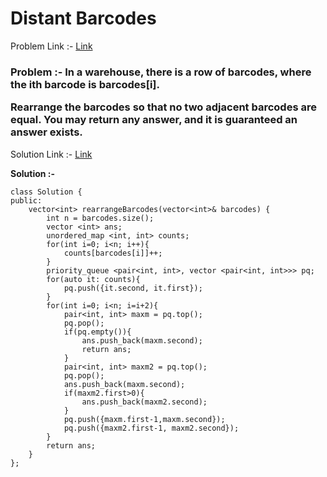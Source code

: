 # Distant Barcodes

Problem Link :- [Link](https://leetcode.com/problems/distant-barcodes/)

<h3>
Problem :- In a warehouse, there is a row of barcodes, where the ith barcode is barcodes[i].

Rearrange the barcodes so that no two adjacent barcodes are equal. You may return any answer, and it is guaranteed an answer exists.
</h3>

Solution Link :- [Link](https://leetcode.com/problems/distant-barcodes/submissions/879311242/)

**Solution :-**
```
class Solution {
public:
    vector<int> rearrangeBarcodes(vector<int>& barcodes) {
        int n = barcodes.size();
        vector <int> ans;
        unordered_map <int, int> counts;
        for(int i=0; i<n; i++){
            counts[barcodes[i]]++;
        }
        priority_queue <pair<int, int>, vector <pair<int, int>>> pq;
        for(auto it: counts){
            pq.push({it.second, it.first});
        }
        for(int i=0; i<n; i=i+2){
            pair<int, int> maxm = pq.top();
            pq.pop();
            if(pq.empty()){
                ans.push_back(maxm.second);
                return ans;
            }
            pair<int, int> maxm2 = pq.top();
            pq.pop();
            ans.push_back(maxm.second);
            if(maxm2.first>0){
                ans.push_back(maxm2.second);   
            }
            pq.push({maxm.first-1,maxm.second});
            pq.push({maxm2.first-1, maxm2.second});
        }
        return ans;
    }
};
```
